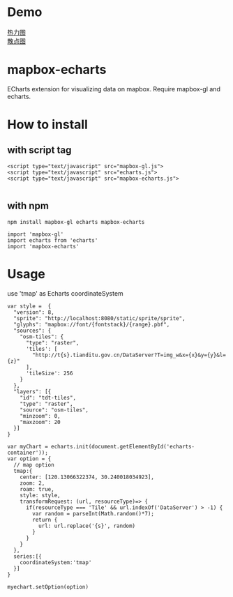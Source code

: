 # Demo
[热力图](https://wlfei0502.github.io/mapbox-echarts/example/heatmap.html)<br/>
[散点图](https://wlfei0502.github.io/mapbox-echarts/example/scatter.html)

# mapbox-echarts

ECharts extension for visualizing data on mapbox. Require mapbox-gl and echarts.

# How to install

## with script tag
```
<script type="text/javascript" src="mapbox-gl.js">
<script type="text/javascript" src="echarts.js">
<script type="text/javascript" src="mapbox-echarts.js">
    
```
      
## with npm
```
npm install mapbox-gl echarts mapbox-echarts

import 'mapbox-gl'
import echarts from 'echarts'
import 'mapbox-echarts'

```

# Usage
use 'tmap' as Echarts coordinateSystem

```
var style =  {
  "version": 8,
  "sprite": "http://localhost:8080/static/sprite/sprite",
  "glyphs": "mapbox://font/{fontstack}/{range}.pbf",
  "sources": {
    "osm-tiles": {
      "type": "raster",
      'tiles': [
        "http://t{s}.tianditu.gov.cn/DataServer?T=img_w&x={x}&y={y}&l={z}"
      ],
      'tileSize': 256
    }
  },
  "layers": [{
    "id": "tdt-tiles",
    "type": "raster",
    "source": "osm-tiles",
    "minzoom": 0,
    "maxzoom": 20
  }]
}

var myChart = echarts.init(document.getElementById('echarts-container'));
var option = {
  // map option
  tmap:{
    center: [120.13066322374, 30.240018034923],
    zoom: 2,
    roam: true,
    style: style,
    transformRequest: (url, resourceType)=> {
      if(resourceType === 'Tile' && url.indexOf('DataServer') > -1) {
        var random = parseInt(Math.random()*7);
        return {
          url: url.replace('{s}', random)
        }
      }
    }
  },
  series:[{
    coordinateSystem:'tmap'
  }]
}

myechart.setOption(option)
```
